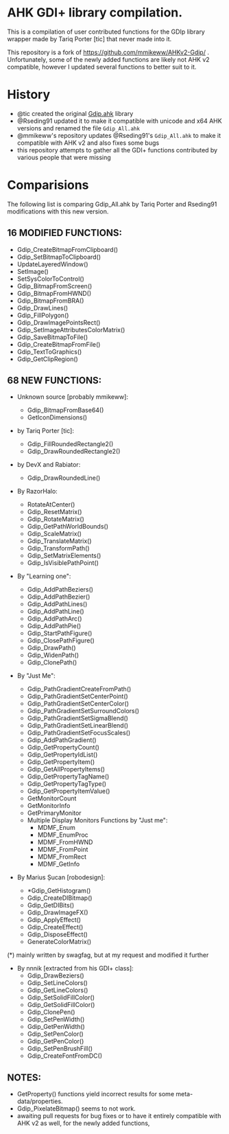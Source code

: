 # AHK GDI+ library compilation.
This is a compilation of user contributed functions for the GDIp library wrapper 
made by Tariq Porter [tic] that never made into it.

This repository is a fork of https://github.com/mmikeww/AHKv2-Gdip/ .
Unfortunately, some of the newly added functions are likely not
AHK v2 compatible, however I updated several functions to better
suit to it.

# History
- @tic created the original [Gdip.ahk](https://github.com/tariqporter/Gdip/) library
- @Rseding91 updated it to make it compatible with unicode and x64 AHK versions and renamed the file `Gdip_All.ahk`
- @mmikeww's repository updates @Rseding91's `Gdip_All.ahk` to make it compatible with AHK v2 and also fixes some bugs
- this repository attempts to gather all the GDI+ functions contributed by various people that were missing

# Comparisions

The following list is comparing Gdip_All.ahk
by Tariq Porter and Rseding91 modifications
with this new version.

## 16 MODIFIED FUNCTIONS:
- Gdip_CreateBitmapFromClipboard()
- Gdip_SetBitmapToClipboard()
- UpdateLayeredWindow()
- SetImage()
- SetSysColorToControl()
- Gdip_BitmapFromScreen()
- Gdip_BitmapFromHWND()
- Gdip_BitmapFromBRA()
- Gdip_DrawLines()
- Gdip_FillPolygon()
- Gdip_DrawImagePointsRect()
- Gdip_SetImageAttributesColorMatrix()
- Gdip_SaveBitmapToFile()
- Gdip_CreateBitmapFromFile()
- Gdip_TextToGraphics()
- Gdip_GetClipRegion()


## 68 NEW FUNCTIONS:

- Unknown source [probably mmikeww]:
  - Gdip_BitmapFromBase64()
  - GetIconDimensions()     

- by Tariq Porter [tic]:
  - Gdip_FillRoundedRectangle2()
  - Gdip_DrawRoundedRectangle2()

- by DevX and Rabiator:
  - Gdip_DrawRoundedLine()

- By RazorHalo:
  - RotateAtCenter()
  - Gdip_ResetMatrix()
  - Gdip_RotateMatrix()
  - Gdip_GetPathWorldBounds()
  - Gdip_ScaleMatrix()
  - Gdip_TranslateMatrix()
  - Gdip_TransformPath()
  - Gdip_SetMatrixElements()
  - Gdip_IsVisiblePathPoint()

- By "Learning one":
  - Gdip_AddPathBeziers()
  - Gdip_AddPathBezier()
  - Gdip_AddPathLines()
  - Gdip_AddPathLine()
  - Gdip_AddPathArc()
  - Gdip_AddPathPie()
  - Gdip_StartPathFigure()
  - Gdip_ClosePathFigure()
  - Gdip_DrawPath()
  - Gdip_WidenPath()
  - Gdip_ClonePath()

- By "Just Me":
  - Gdip_PathGradientCreateFromPath()
  - Gdip_PathGradientSetCenterPoint()
  - Gdip_PathGradientSetCenterColor()
  - Gdip_PathGradientSetSurroundColors()
  - Gdip_PathGradientSetSigmaBlend()
  - Gdip_PathGradientSetLinearBlend()
  - Gdip_PathGradientSetFocusScales()
  - Gdip_AddPathGradient()
  - Gdip_GetPropertyCount()
  - Gdip_GetPropertyIdList()
  - Gdip_GetPropertyItem()
  - Gdip_GetAllPropertyItems()
  - Gdip_GetPropertyTagName()
  - Gdip_GetPropertyTagType()
  - Gdip_GetPropertyItemValue()
  - GetMonitorCount
  - GetMonitorInfo
  - GetPrimaryMonitor
  - Multiple Display Monitors Functions by "Just me":
    - MDMF_Enum
    - MDMF_EnumProc
    - MDMF_FromHWND
    - MDMF_FromPoint
    - MDMF_FromRect
    - MDMF_GetInfo

- By Marius Șucan [robodesign]:
  - *Gdip_GetHistogram()
  - Gdip_CreateDIBitmap()
  - Gdip_GetDIBits()
  - Gdip_DrawImageFX()
  - Gdip_ApplyEffect()
  - Gdip_CreateEffect()
  - Gdip_DisposeEffect()
  - GenerateColorMatrix()

(*) mainly written by swagfag, but at my request and modified it further

- By nnnik [extracted from his GDI+ class]:
  - Gdip_DrawBeziers()
  - Gdip_SetLineColors()
  - Gdip_GetLineColors()
  - Gdip_SetSolidFillColor()
  - Gdip_GetSolidFillColor()
  - Gdip_ClonePen()
  - Gdip_SetPenWidth()
  - Gdip_GetPenWidth()
  - Gdip_SetPenColor()
  - Gdip_GetPenColor()
  - Gdip_SetPenBrushFill()
  - Gdip_CreateFontFromDC()

## NOTES:
  - GetProperty() functions yield incorrect results for some meta-data/properties.
  - Gdip_PixelateBitmap() seems to not work.
  - awaiting pull requests for bug fixes or to have it entirely compatible with AHK v2 as well, for the newly added functions,
